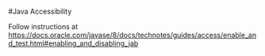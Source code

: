 #Java Accessibility

Follow instructions at https://docs.oracle.com/javase/8/docs/technotes/guides/access/enable_and_test.html#enabling_and_disabling_jab